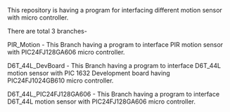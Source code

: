 This repository is having a program for interfacing different motion sensor with micro controller.

There are total 3 branches-

PIR_Motion - This Branch having a program to interface PIR motion sensor with PIC24FJ128GA606 micro controller.

D6T_44L_DevBoard - This Branch having a program to interface D6T_44L motion sensor with PIC 1632 Development board having PIC24FJ1024GB610 micro controller.

D6T_44L_PIC24FJ128GA606 - This Branch having a program to interface D6T_44L motion sensor with PIC24FJ128GA606 micro controller.
